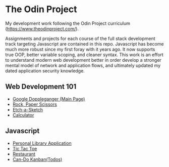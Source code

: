 # The Odin Project

My development work following the Odin Project curriculum (https://www.theodinproject.com/).

Assignments and projects for each course of the full stack development track targeting Javascript are contained in this repo. Javascript has become much more robust since my first foray with it years ago.  It now supports true OOP, better variable scoping, and cleaner syntax. This work is an effort to understand modern web development better in order develop a stronger mental model of network and application flows, and ultimately updated my dated application security knowledge.

## Web Development 101

- [Google Doppleganger \(Main Page\)](https://dis0ps.github.io/odin_project/web_development_101/google_doppleganger/google.html)
- [Rock, Paper Scissors](https://dis0ps.github.io/odin_project/web_development_101/rock_paper_scissors/)
- [Etch-a-Sketch](https://dis0ps.github.io/odin_project/web_development_101/etch-a-sketch/)
- [Calculator](https://dis0ps.github.io/odin_project/web_development_101/calculator/)

## Javascript

- [Personal Library Application](https://dis0ps.github.io/odin_project/javascript/library/index.html)
- [Tic Tac Toe](https://dis0ps.github.io/odin_project/javascript/tic-tac-toe/index.html)
- [Restaurant](https://dis0ps-webdev.github.io/caskngrill)
- [Can-Do Kanban(Todos)](https://dis0ps-webdev.github.io/can-do-kanban)